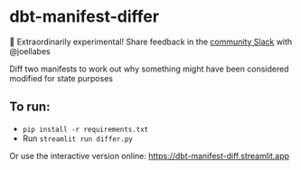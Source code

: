 # dbt-manifest-differ
🧪 Extraordinarily experimental! Share feedback in the [community Slack](https://getdbt.com/community) with @joellabes

Diff two manifests to work out why something might have been considered modified for state purposes

## To run: 
- `pip install -r requirements.txt`
- Run `streamlit run differ.py`


Or use the interactive version online: <https://dbt-manifest-diff.streamlit.app>


